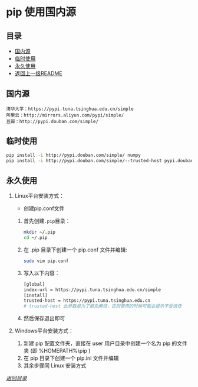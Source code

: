 # pip 使用国内源

## 目录
- [国内源](#国内源)
- [临时使用](#临时使用)
- [永久使用](#永久使用)
- [返回上一级README](../README.md)


## 国内源

```
清华大学：https://pypi.tuna.tsinghua.edu.cn/simple
阿里云：http://mirrors.aliyun.com/pypi/simple/
豆瓣：http://pypi.douban.com/simple/
```

## 临时使用

```sh
pip install -i http://pypi.douban.com/simple/ numpy
pip install -i http://pypi.douban.com/simple/--trusted-host pypi.douban.com  #此参数“--trusted-host”表示信任，如果上一个提示不受信任，就使用这个
```

## 永久使用

1. Linux平台安装方式：
    - 创建pip.conf文件
    1. 首先创建```.pip```目录：
        ```sh
        mkdir ~/.pip
        cd ~/.pip
        ```

    1. 在 .pip 目录下创建一个 pip.conf 文件并编辑:
        ```sh
        sudo vim pip.conf
        ```
    1. 写入以下内容：
        ```sh
        [global] 
        index-url = https://pypi.tuna.tsinghua.edu.cn/simple
        [install]
        trusted-host = https://pypi.tuna.tsinghua.edu.cn
        # trusted-host 此参数是为了避免麻烦，否则使用的时候可能会提示不受信任
        ```
    1. 然后保存退出即可

1. Windows平台安装方式：
    1. 新建 pip 配置文件夹，直接在 user 用户目录中创建一个名为 pip 的文件夹 (即 %HOMEPATH%\pip )
    1. 在 pip 目录下创建一个 pip.ini 文件并编辑
    1. 其余步骤同 Linux 安装方式


*[返回目录](#目录)*
